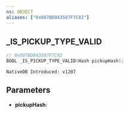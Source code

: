 ```yaml
---
ns: OBJECT
aliases: ["0x007BD043587F7C82"]
---
```

## _IS_PICKUP_TYPE_VALID

```c
// 0x007BD043587F7C82
BOOL _IS_PICKUP_TYPE_VALID(Hash pickupHash);
```

```
NativeDB Introduced: v1207
```

## Parameters
* **pickupHash**:

